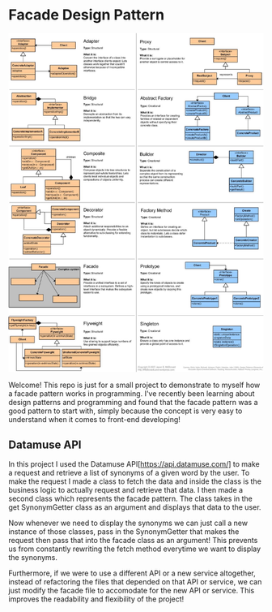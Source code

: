 # Facade Design Pattern 

![](./src/assets/design-patterns.jpg)

Welcome! This repo is just for a small project to demonstrate to myself how a facade pattern works in programming. I've recently been learning about design patterns and programming and found that the facade pattern was a good pattern to start with, simply because the concept is very easy to understand when it comes to front-end developing!

## Datamuse API
In this project I used the Datamuse API[https://api.datamuse.com/] to make a request and retrieve a list of synonyms of a given word by the user. To make the request I made a class to fetch the data and inside the class is the business logic to actually request and retrieve that data. I then made a second class which represents the facade pattern. The class takes in the get SynonymGetter class as an argument and displays that data to the user. 

Now whenever we need to display the synonyms we can just call a new instance of those classes, pass in the SynonymGetter that makes the request then pass that into the facade class as an argument! This prevents us from constantly rewriting the fetch method everytime we want to display the synonyms. 

Furthermore, if we were to use a different API or a new service altogether, instead of refactoring the files that depended on that API or service, we can just modify the facade file to accomodate for the new API or service. This improves the readability and flexibility of the project!